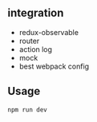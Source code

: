## integration

* redux-observable
* router
* action log
* mock
* best webpack config

## Usage
```
npm run dev
```
